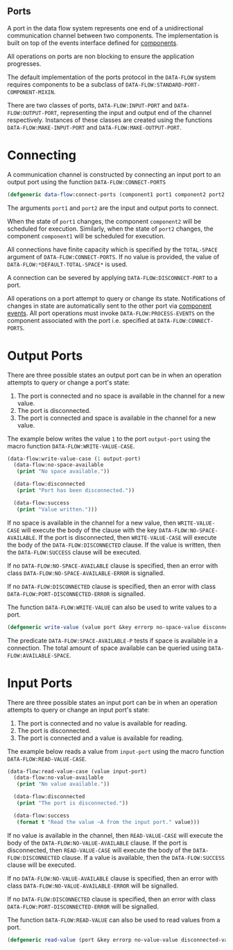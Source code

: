 Ports
-----

A port in the data flow system represents one end of a unidirectional
communication channel between two components. The implementation is
built on top of the events interface defined for
[components](components.md).

All operations on ports are non blocking to ensure the application
progresses.

The default implementation of the ports protocol in the `DATA-FLOW`
system requires components to be a subclass of
`DATA-FLOW:STANDARD-PORT-COMPONENT-MIXIN`.

There are two classes of ports, `DATA-FLOW:INPUT-PORT` and
`DATA-FLOW:OUTPUT-PORT`, representing the input and output end of the
channel respectively. Instances of these classes are created using the
functions `DATA-FLOW:MAKE-INPUT-PORT` and
`DATA-FLOW:MAKE-OUTPUT-PORT`.

# Connecting

A communication channel is constructed by connecting an input port to
an output port using the function
`DATA-FLOW:CONNECT-PORTS`
```lisp
(defgeneric data-flow:connect-ports (component1 port1 component2 port2 &key total-space &allow-other-keys))
```

The arguments `port1` and `port2` are the input and output ports to
connect.

When the state of `port1` changes, the component `component2` will be
scheduled for execution. Similarly, when the state of `port2` changes,
the component `component1` will be scheduled for execution.

All connections have finite capacity which is specified by the
`TOTAL-SPACE` argument of `DATA-FLOW:CONNECT-PORTS`. If no value is
provided, the value of `DATA-FLOW:*DEFAULT-TOTAL-SPACE*` is used.

A connection can be severed by applying `DATA-FLOW:DISCONNECT-PORT` to
a port.

All operations on a port attempt to query or change its
state. Notifications of changes in state are automatically sent to the
other port via [component events](components.md). All port operations
must invoke `DATA-FLOW:PROCESS-EVENTS` on the component associated
with the port i.e. specified at `DATA-FLOW:CONNECT-PORTS`.

# Output Ports

There are three possible states an output port can be in when an
operation attempts to query or change a port's state:
1. The port is connected and no space is available in the channel for a new value.
2. The port is disconnected.
3. The port is connected and space is available in the channel for a new value.

The example below writes the value `1` to the port `output-port` using
the macro function `DATA-FLOW:WRITE-VALUE-CASE`.

```lisp
(data-flow:write-value-case (1 output-port)
  (data-flow:no-space-available
   (print "No space available."))

  (data-flow:disconnected
   (print "Port has been disconnected."))

  (data-flow:success
   (print "Value written.")))
```

If no space is available in the channel for a new value, then
`WRITE-VALUE-CASE` will execute the body of the clause with the key
`DATA-FLOW:NO-SPACE-AVAILABLE`. If the port is disconnected, then
`WRITE-VALUE-CASE` will execute the body of the
`DATA-FLOW:DISCONNECTED` clause. If the value is written, then the
`DATA-FLOW:SUCCESS` clause will be executed.

If no `DATA-FLOW:NO-SPACE-AVAILABLE` clause is specified, then an
error with class `DATA-FLOW:NO-SPACE-AVAILABLE-ERROR` is signalled.

If no `DATA-FLOW:DISCONNECTED` clause is specified, then an error with
class `DATA-FLOW:PORT-DISCONNECTED-ERROR` is signalled.

The function `DATA-FLOW:WRITE-VALUE` can also be used to write values
to a port.
```lisp
(defgeneric write-value (value port &key errorp no-space-value disconnected-value &allow-other-keys))
```

The predicate `DATA-FLOW:SPACE-AVAILABLE-P` tests if space is
available in a connection. The total amount of space available can be
queried using `DATA-FLOW:AVAILABLE-SPACE`.

# Input Ports

There are three possible states an input port can be in when an
operation attempts to query or change an input port's state:
1. The port is connected and no value is available for reading.
2. The port is disconnected.
3. The port is connected and a value is available for reading.

The example below reads a value from `input-port` using the macro
function `DATA-FLOW:READ-VALUE-CASE`.

```lisp
(data-flow:read-value-case (value input-port)
  (data-flow:no-value-available
   (print "No value available."))

  (data-flow:disconnected
   (print "The port is disconnected."))

  (data-flow:success
   (format t "Read the value ~A from the input port." value)))
```

If no value is available in the channel, then `READ-VALUE-CASE` will
execute the body of the `DATA-FLOW:NO-VALUE-AVAILABLE` clause. If the
port is disconnected, then `READ-VALUE-CASE` will execute the body of
the `DATA-FLOW:DISCONNECTED` clause. If a value is available, then the
`DATA-FLOW:SUCCESS` clause will be executed.

If no `DATA-FLOW:NO-VALUE-AVAILABLE` clause is specified, then an
error with class `DATA-FLOW:NO-VALUE-AVAILABLE-ERROR` will be
signalled.

If no `DATA-FLOW:DISCONNECTED` clause is specified, then an error with
class `DATA-FLOW:PORT-DISCONNECTED-ERROR` will be signalled.

The function `DATA-FLOW:READ-VALUE` can also be used to read values
from a port.

```lisp
(defgeneric read-value (port &key errorp no-value-value disconnected-value &allow-other-keys))
```
